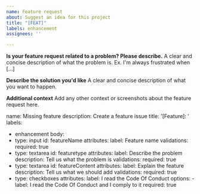 ```yaml
---
name: Feature request
about: Suggest an idea for this project
title: "[FEAT]"
labels: enhancement
assignees: ''

---
```


**Is your feature request related to a problem? Please describe.**
A clear and concise description of what the problem is. Ex. I'm always frustrated when [...]

**Describe the solution you'd like**
A clear and concise description of what you want to happen.

**Additional context**
Add any other context or screenshots about the feature request here.


name: Missing feature
description: Create a feature issue
title: '[Feature]: '
labels:
  - enhancement
body:
  - type: input
    id: featureName
    attributes:
      label: Feature name
    validations:
      required: true
  - type: textarea
    id: featuretype
    attributes:
      label: Describe the problem
      description: Tell us what the problem is
    validations:
      required: true
  - type: textarea
    id: featureContent
    attributes:
      label: Explain the feature 
      description: Tell us what we should add
    validations:
      required: true
  - type: checkboxes
    attributes:
      label: I read the Code Of Conduct
      options:
        - label: I read the Code Of Conduct and I comply to it
          required: true
